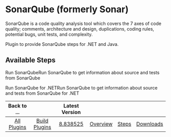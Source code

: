 
SonarQube (formerly Sonar)
==========================


SonarQube is a code quality analysis tool which covers the 7 axes of code quality; comments, architecture and design, duplications, coding rules, potential bugs, unit tests, and complexity.


Plugin to provide SonarQube steps for .NET and Java.



Available Steps
---------------


Run SonarQubeRun SonarQube to get information about source and tests from SonarQube


Run SonarQube for .NETRun SonarQube to get information about source and tests from SonarQube for .NET





|Back to ...||Latest Version||||
| :---: | :---: | :---: | :---: | :---: | :---: |
|[All Plugins](../../index.md)|[Build Plugins](../README.md)|[8.838525](https://raw.githubusercontent.com/UrbanCode/IBM-UCB-PLUGINS/main/files/Sonar/SonarQube-8.838525.zip)|[Overview](overview.md)|[Steps](steps.md)|[Downloads](downloads.md)|
